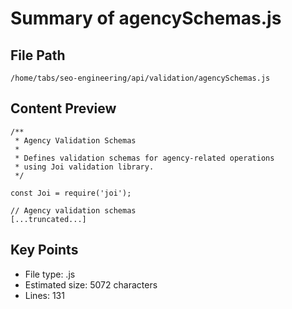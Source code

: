 # Summary of agencySchemas.js
  
## File Path
`/home/tabs/seo-engineering/api/validation/agencySchemas.js`

## Content Preview
```
/**
 * Agency Validation Schemas
 * 
 * Defines validation schemas for agency-related operations
 * using Joi validation library.
 */

const Joi = require('joi');

// Agency validation schemas
[...truncated...]
```

## Key Points
- File type: .js
- Estimated size: 5072 characters
- Lines: 131
